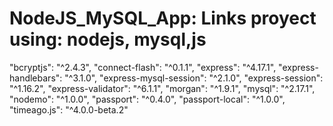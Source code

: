 # NodeJS_MySQL_App: Links proyect using: nodejs, mysql,js
"bcryptjs": "^2.4.3",
    "connect-flash": "^0.1.1",
    "express": "^4.17.1",
    "express-handlebars": "^3.1.0",
    "express-mysql-session": "^2.1.0",
    "express-session": "^1.16.2",
    "express-validator": "^6.1.1",
    "morgan": "^1.9.1",
    "mysql": "^2.17.1",
    "nodemo": "^1.0.0",
    "passport": "^0.4.0",
    "passport-local": "^1.0.0",
    "timeago.js": "^4.0.0-beta.2"
